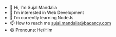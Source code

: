 - 👋 Hi, I’m Sujal Mandalia
- 👀 I’m interested in Web Development 
- 🌱 I’m currently learning NodeJs
- 📫 How to reach me sujal.mandalia@bacancy.com
- 😄 Pronouns: He/Him

<!---
sujalmandalia/sujalmandalia is a ✨ special ✨ repository because its `README.md` (this file) appears on your GitHub profile.
You can click the Preview link to take a look at your changes.
--->
